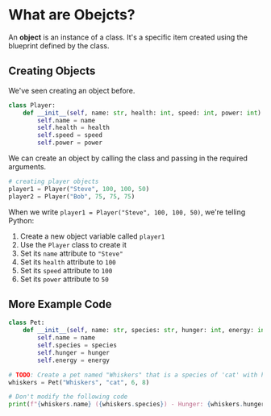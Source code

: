 # What are Obejcts?
An **object** is an instance of a class. It's a specific item created using the blueprint defined by the class.

## Creating Objects
We've seen creating an object before.

```py
class Player:
    def __init__(self, name: str, health: int, speed: int, power: int):
        self.name = name
        self.health = health
        self.speed = speed
        self.power = power
```

We can create an object by calling the class and passing in the required arguments.

```py
# creating player objects
player1 = Player("Steve", 100, 100, 50)
player2 = Player("Bob", 75, 75, 75)
```

When we write `player1 = Player("Steve", 100, 100, 50)`, we're telling Python:
1. Create a new object variable called `player1`
2. Use the `Player` class to create it
3. Set its `name` attribute to `"Steve"`
4. Set its `health` attribute to `100`
5. Set its `speed` attribute to `100`
6. Set its `power` attribute to `50`

## More Example Code

```py
class Pet:
    def __init__(self, name: str, species: str, hunger: int, energy: int):
        self.name = name
        self.species = species
        self.hunger = hunger
        self.energy = energy

# TODO: Create a pet named "Whiskers" that is a species of 'cat' with hunger level 6 and energy level 8
whiskers = Pet("Whiskers", "cat", 6, 8)

# Don't modify the following code
print(f"{whiskers.name} ({whiskers.species}) - Hunger: {whiskers.hunger}, Energy: {whiskers.energy}")
```

